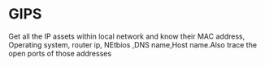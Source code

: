 # GIPS
Get all the IP assets within local network and know their MAC address, Operating system, router ip, NEtbios ,DNS name,Host name.Also trace the open ports of those addresses
